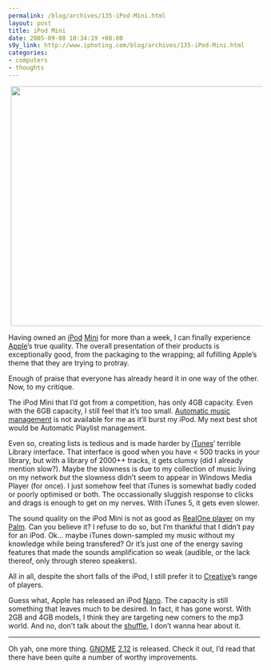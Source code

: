 ```yaml
--- 
permalink: /blog/archives/135-iPod-Mini.html
layout: post
title: iPod Mini
date: 2005-09-08 10:34:19 +08:00
s9y_link: http://www.iphoting.com/blog/archives/135-iPod-Mini.html
categories: 
- computers
- thoughts
---
```

<p class="whiteline"><p><img width='640' height='480' border='0' hspace='5' src='http://static-s3.iphoting.com/blog/uploads/Computers/iPod/iPodMiniBox1.jpg' alt='' /></p>
</p><p class="whiteline"><p>Having owned an <a onclick="_gaq.push(['_trackPageview', '/extlink/www.apple.com/ipod/']);"  href="http://www.apple.com/ipod/">iPod</a> <a onclick="_gaq.push(['_trackPageview', '/extlink/www.apple.com/ipodmini/']);"  href="http://www.apple.com/ipodmini/">Mini</a> for more than a week, I can finally experience <a onclick="_gaq.push(['_trackPageview', '/extlink/www.apple.com/']);"  href="http://www.apple.com/">Apple</a>&#8217;s true quality. The overall presentation of their products is exceptionally good, from the packaging to the wrapping; all fufilling Apple&#8217;s theme that they are trying to protray.</p>
</p><p class="whiteline"><p>Enough of praise that everyone has already heard it in one way of the other. Now, to my critique.</p>
</p><p class="whiteline"><p>The iPod Mini that I&#8217;d got from a competition, has only 4GB capacity. Even with the 6GB capacity, I still feel that it&#8217;s too small. <a onclick="_gaq.push(['_trackPageview', '/extlink/www.apple.com/ipod/color/autosync.html']);"  href="http://www.apple.com/ipod/color/autosync.html">Automatic music management</a> is not available for me as it&#8217;ll burst my iPod. My next best shot would be Automatic Playlist management.</p>
</p><p class="whiteline"><p>Even so, creating lists is tedious and is made harder by <a onclick="_gaq.push(['_trackPageview', '/extlink/www.apple.com/itunes/']);"  href="http://www.apple.com/itunes/">iTunes</a>&#8217; terrible Library interface. That interface is good when you have &lt; 500 tracks in your library, but with a library of 2000++ tracks, it gets clumsy (did I already mention slow?). Maybe the slowness is due to my collection of music living on my network <em>but</em> the slowness didn&#8217;t seem to appear in Windows Media Player (for once). I just somehow feel that iTunes is somewhat badly coded or poorly optimised or both. The occassionally sluggish response to clicks and drags is enough to get on my nerves. With iTunes 5, it gets even slower.</p>
</p><p class="whiteline"><p>The sound quality on the iPod Mini is not as good as <a onclick="_gaq.push(['_trackPageview', '/extlink/www.real.com/realmobile/palmone.html']);"  href="http://www.real.com/realmobile/palmone.html">RealOne player</a> on my <a onclick="_gaq.push(['_trackPageview', '/extlink/www.palm.com/']);"  href="http://www.palm.com/">Palm</a>. Can you believe it? I refuse to do so, but I&#8217;m thankful that I didn&#8217;t pay for an iPod. Ok... maybe iTunes down-sampled my music without my knowledge while being transfered? Or it&#8217;s just one of the energy saving features that made the sounds amplification so weak (audible, or the lack thereof, only through stereo speakers).</p>
</p><p class="whiteline"><p>All in all, despite the short falls of the iPod, I still prefer it to <a onclick="_gaq.push(['_trackPageview', '/extlink/www.creative.com/']);"  href="http://www.creative.com/">Creative</a>&#8217;s range of players.</p>
</p><p class="whiteline"><p>Guess what, Apple has released an iPod <a onclick="_gaq.push(['_trackPageview', '/extlink/www.apple.com/ipodnano/']);"  href="http://www.apple.com/ipodnano/">Nano</a>. The capacity is still something that leaves much to be desired. In fact, it has gone worst. With 2GB and 4GB models, I think they are targeting new comers to the mp3 world. And no, don&#8217;t talk about the <a onclick="_gaq.push(['_trackPageview', '/extlink/www.apple.com/ipodshuffle/']);"  href="http://www.apple.com/ipodshuffle/">shuffle</a>, I don&#8217;t wanna hear about it.</p>
</p><p class="whiteline"><hr />
</p><p class="break"><p>Oh yah, one more thing. <a onclick="_gaq.push(['_trackPageview', '/extlink/www.gnome.org/']);"  href="http://www.gnome.org/">GNOME</a> <a onclick="_gaq.push(['_trackPageview', '/extlink/www.gnome.org/start/2.12/']);"  href="http://www.gnome.org/start/2.12/">2.12</a> is released. Check it out, I&#8217;d read that there have been quite a number of worthy improvements.</p></p>
